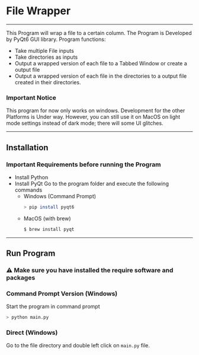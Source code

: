 # File Wrapper
***
This Program will wrap a file to a certain column. The Program is Developed by PyQt6 GUI library.
Program functions:
- Take multiple File inputs
- Take directories as inputs
- Output a wrapped version of each file to a Tabbed Window or create a output file
- Output a wrapped version of each file in the directories to a output file created in their directories.

### Important Notice
This program for now only works on windows. Development for the other Platforms is Under way. However, you can still use it on MacOS on light mode settings instead of dark mode; there will some UI glitches.
***
## Installation
### Important Requirements before running the Program
- Install Python
- Install PyQt
    Go to the program folder and execute the following commands
    - Windows (Command Prompt)
        ```bash
        > pip install pyqt6
        ```
    - MacOS (with brew)
        ```bash
        $ brew install pyqt
        ```
***
## Run Program
### ⚠️ Make sure you have installed the require software and packages
### Command Prompt Version (Windows)
Start the program in command prompt 
```bash
> python main.py
```
### Direct (Windows)
Go to the file directory and double left click on  ```main.py``` file.
